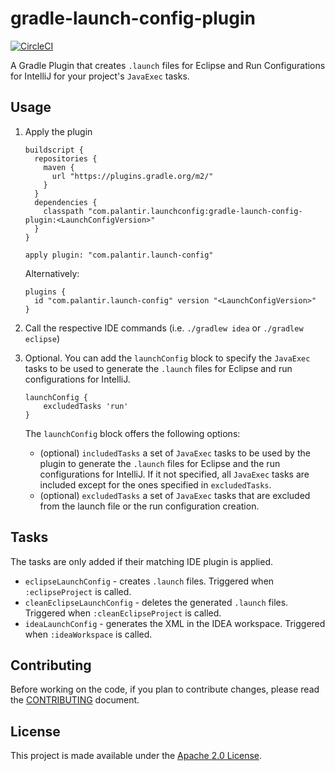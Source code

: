gradle-launch-config-plugin
===========================
[![CircleCI](https://circleci.com/gh/palantir/gradle-launch-config-plugin.svg?style=svg)](https://circleci.com/gh/palantir/gradle-launch-config-plugin)

A Gradle Plugin that creates `.launch` files for Eclipse and Run Configurations for IntelliJ for your project's
`JavaExec` tasks.

Usage
-----
1. Apply the plugin

    ```
    buildscript {
      repositories {
        maven {
          url "https://plugins.gradle.org/m2/"
        }
      }
      dependencies {
        classpath "com.palantir.launchconfig:gradle-launch-config-plugin:<LaunchConfigVersion>"
      }
    }

    apply plugin: "com.palantir.launch-config"
    ```

    Alternatively:

    ```
    plugins {
      id "com.palantir.launch-config" version "<LaunchConfigVersion>"
    }
    ```
2. Call the respective IDE commands (i.e. `./gradlew idea` or `./gradlew eclipse`)
3. Optional. You can add the `launchConfig` block to specify the `JavaExec` tasks to be used to generate the `.launch`
files for Eclipse and run configurations for IntelliJ.

    ```
    launchConfig {
        excludedTasks 'run'
    }
    ```

    The `launchConfig` block offers the following options:
     * (optional) `includedTasks` a set of `JavaExec` tasks to be used by the plugin to generate the `.launch` files for
     Eclipse and the run configurations for IntelliJ. If it not specified, all `JavaExec` tasks are included except
     for the ones specified in `excludedTasks`.
     * (optional) `excludedTasks` a set of `JavaExec` tasks that are excluded from the launch file or the run configuration
     creation.

Tasks
-----
The tasks are only added if their matching IDE plugin is applied.

- `eclipseLaunchConfig` - creates `.launch` files. Triggered when `:eclipseProject` is called.
- `cleanEclipseLaunchConfig` - deletes the generated `.launch` files. Triggered when `:cleanEclipseProject` is called.
- `ideaLaunchConfig` - generates the XML in the IDEA workspace. Triggered when `:ideaWorkspace` is called.

Contributing
------------
Before working on the code, if you plan to contribute changes, please read the [CONTRIBUTING](CONTRIBUTING.md) document.

License
-------
This project is made available under the [Apache 2.0 License][license].


[license]: http://www.apache.org/licenses/LICENSE-2.0
